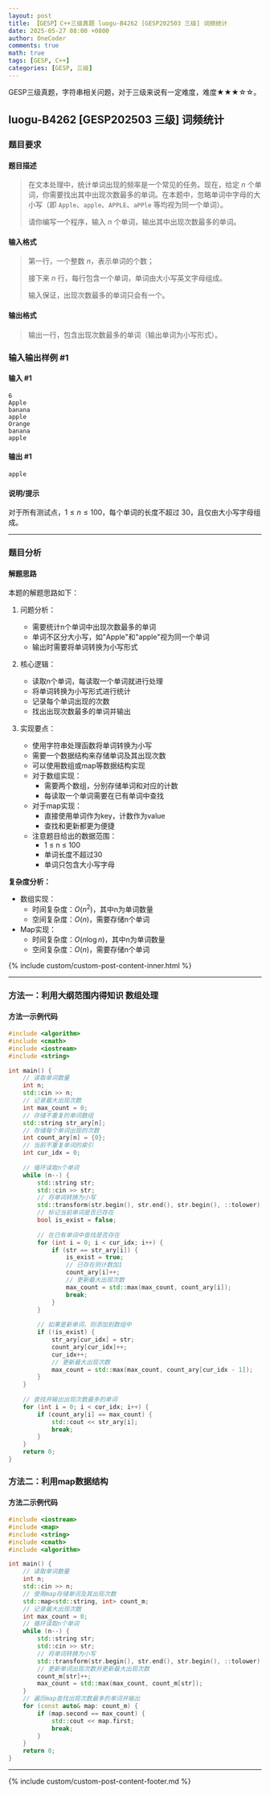 ```yaml
---
layout: post
title: 【GESP】C++三级真题 luogu-B4262 [GESP202503 三级] 词频统计
date: 2025-05-27 08:00 +0800
author: OneCoder
comments: true
math: true
tags: [GESP, C++]
categories: [GESP, 三级]
---
```

GESP三级真题，字符串相关问题，对于三级来说有一定难度，难度★★★☆☆。

<!--more-->

## luogu-B4262 [GESP202503 三级] 词频统计

### 题目要求

#### 题目描述

>在文本处理中，统计单词出现的频率是一个常见的任务。现在，给定 $n$ 个单词，你需要找出其中出现次数最多的单词。在本题中，忽略单词中字母的大小写（即 `Apple`、`apple`、`APPLE`、`aPPle` 等均视为同一个单词）。
>
>请你编写一个程序，输入 $n$ 个单词，输出其中出现次数最多的单词。

#### 输入格式

>第一行，一个整数 $n$，表示单词的个数；
>
>接下来 $n$ 行，每行包含一个单词，单词由大小写英文字母组成。
>
>输入保证，出现次数最多的单词只会有一个。

#### 输出格式

>输出一行，包含出现次数最多的单词（输出单词为小写形式）。

### 输入输出样例 #1

#### 输入 #1

```console
6
Apple
banana
apple
Orange
banana
apple
```

#### 输出 #1

```console
apple
```

#### 说明/提示

对于所有测试点，$1\leq n\leq 100$，每个单词的长度不超过 $30$，且仅由大小写字母组成。

---

### 题目分析

#### 解题思路

本题的解题思路如下：

1. 问题分析：
   - 需要统计n个单词中出现次数最多的单词
   - 单词不区分大小写，如"Apple"和"apple"视为同一个单词
   - 输出时需要将单词转换为小写形式

2. 核心逻辑：
   - 读取n个单词，每读取一个单词就进行处理
   - 将单词转换为小写形式进行统计
   - 记录每个单词出现的次数
   - 找出出现次数最多的单词并输出

3. 实现要点：
   - 使用字符串处理函数将单词转换为小写
   - 需要一个数据结构来存储单词及其出现次数
   - 可以使用数组或map等数据结构实现
   - 对于数组实现：
     - 需要两个数组，分别存储单词和对应的计数
     - 每读取一个单词需要在已有单词中查找
   - 对于map实现：
     - 直接使用单词作为key，计数作为value
     - 查找和更新都更为便捷
   - 注意题目给出的数据范围：
     - 1 ≤ n ≤ 100
     - 单词长度不超过30
     - 单词只包含大小写字母

**复杂度分析：**

- 数组实现：
  - 时间复杂度：$O(n^2)$，其中n为单词数量
  - 空间复杂度：$O(n)$，需要存储n个单词
- Map实现：
  - 时间复杂度：$O(n\log n)$，其中n为单词数量
  - 空间复杂度：$O(n)$，需要存储n个单词

{% include custom/custom-post-content-inner.html %}

---

### 方法一：利用大纲范围内得知识 数组处理

#### 方法一示例代码

```cpp
#include <algorithm>
#include <cmath>
#include <iostream>
#include <string>

int main() {
    // 读取单词数量
    int n;
    std::cin >> n;
    // 记录最大出现次数
    int max_count = 0;
    // 存储不重复的单词数组
    std::string str_ary[n];
    // 存储每个单词出现的次数
    int count_ary[n] = {0};
    // 当前不重复单词的索引
    int cur_idx = 0;
    
    // 循环读取n个单词
    while (n--) {
        std::string str;
        std::cin >> str;
        // 将单词转换为小写
        std::transform(str.begin(), str.end(), str.begin(), ::tolower);
        // 标记当前单词是否已存在
        bool is_exist = false;
        
        // 在已有单词中查找是否存在
        for (int i = 0; i < cur_idx; i++) {
            if (str == str_ary[i]) {
                is_exist = true;
                // 已存在则计数加1
                count_ary[i]++;
                // 更新最大出现次数
                max_count = std::max(max_count, count_ary[i]);
                break;
            }
        }
        
        // 如果是新单词，则添加到数组中
        if (!is_exist) {
            str_ary[cur_idx] = str;
            count_ary[cur_idx]++;
            cur_idx++;
            // 更新最大出现次数
            max_count = std::max(max_count, count_ary[cur_idx - 1]);
        }
    }
    
    // 查找并输出出现次数最多的单词
    for (int i = 0; i < cur_idx; i++) {
        if (count_ary[i] == max_count) {
            std::cout << str_ary[i];
            break;
        }
    }
    return 0;
}
```

### 方法二：利用map数据结构

#### 方法二示例代码

```cpp
#include <iostream>
#include <map>
#include <string>
#include <cmath>
#include <algorithm>

int main() {
    // 读取单词数量
    int n;
    std::cin >> n;
    // 使用map存储单词及其出现次数
    std::map<std::string, int> count_m;
    // 记录最大出现次数
    int max_count = 0;
    // 循环读取n个单词
    while (n--) {
        std::string str;
        std::cin >> str;
        // 将单词转换为小写
        std::transform(str.begin(), str.end(), str.begin(), ::tolower);
        // 更新单词出现次数并更新最大出现次数
        count_m[str]++;
        max_count = std::max(max_count, count_m[str]);
    }
    // 遍历map查找出现次数最多的单词并输出
    for (const auto& map: count_m) {
        if (map.second == max_count) {
            std::cout << map.first;
            break;
        }
    }
    return 0;
}
```

---

{% include custom/custom-post-content-footer.md %}
